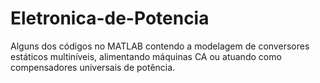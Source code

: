 # Eletronica-de-Potencia
Alguns dos códigos no MATLAB contendo a modelagem de conversores estáticos multiníveis, alimentando máquinas CA ou atuando como compensadores universais de potência. 
